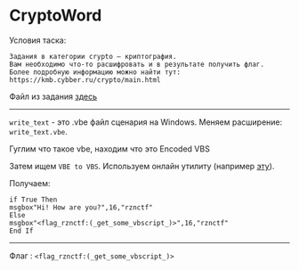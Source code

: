 # CryptoWord

Условия таска:
```
Задания в категории crypto — криптография.
Вам необходимо что-то расшифровать и в результате получить флаг.
Более подробную информацию можно найти тут: https://kmb.cybber.ru/crypto/main.html
```

Файл из задания [здесь](https://github.com/Rakabidaasta/rznctf/blob/master/CryptoWord/write_text.vbe)

---

`write_text` - это .vbe файл сценария на Windows. Меняем расширение: `write_text.vbe`.

Гуглим что такое vbe, находим что это Encoded VBS

Затем ищем `VBE to VBS`. Используем онлайн утилиту (например [эту](https://master.ayra.ch/vbs/vbs.aspx)).

Получаем: 
```
if True Then
msgbox"Hi! How are you?",16,"rznctf"
Else
msgbox"<flag_rznctf:(_get_some_vbscript_)>",16,"rznctf"
End If
```

---

Флаг : `<flag_rznctf:(_get_some_vbscript_)>`
